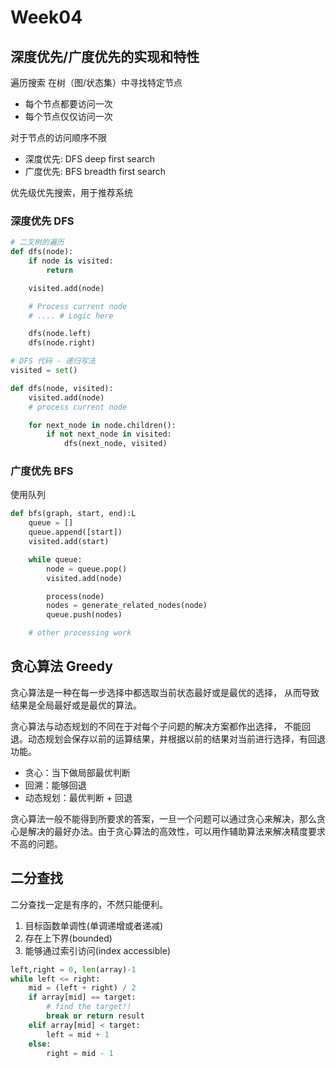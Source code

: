 # Week04

## 深度优先/广度优先的实现和特性

遍历搜索
在树（图/状态集）中寻找特定节点

* 每个节点都要访问一次
* 每个节点仅仅访问一次


对于节点的访问顺序不限

* 深度优先: DFS deep first search
* 广度优先: BFS breadth first search

优先级优先搜索，用于推荐系统

### 深度优先 DFS

```python
# 二叉树的遍历
def dfs(node):
    if node is visited:
        return

    visited.add(node)

    # Process current node
    # .... # Logic here

    dfs(node.left)
    dfs(node.right)
```

```python
# DFS 代码 - 递归写法
visited = set()

def dfs(node, visited):
    visited.add(node)
    # process current node

    for next_node in node.children():
        if not next_node in visited:
            dfs(next_node, visited)

```

### 广度优先 BFS

使用队列

```python
def bfs(graph, start, end):L
    queue = []
    queue.append([start])
    visited.add(start)

    while queue:
        node = queue.pop()
        visited.add(node)

        process(node)
        nodes = generate_related_nodes(node)
        queue.push(nodes)

    # other processing work
```

## 贪心算法 Greedy

贪心算法是一种在每一步选择中都选取当前状态最好或是最优的选择， 从而导致结果是全局最好或是最优的算法。

贪心算法与动态规划的不同在于对每个子问题的解决方案都作出选择， 不能回退。动态规划会保存以前的运算结果，并根据以前的结果对当前进行选择，有回退功能。

* 贪心：当下做局部最优判断
* 回溯：能够回退
* 动态规划：最优判断 + 回退

贪心算法一般不能得到所要求的答案，一旦一个问题可以通过贪心来解决，那么贪心是解决的最好办法。由于贪心算法的高效性，可以用作辅助算法来解决精度要求不高的问题。

## 二分查找

二分查找一定是有序的，不然只能便利。

1. 目标函数单调性(单调递增或者递减)
2. 存在上下界(bounded)
3. 能够通过索引访问(index accessible)

```python
left,right = 0, len(array)-1
while left <= right:
	mid = (left + right) / 2
    if array[mid] == target:
        # find the target!!
        break or return result
    elif array[mid] < target:
        left = mid + 1
    else:
        right = mid - 1
```

